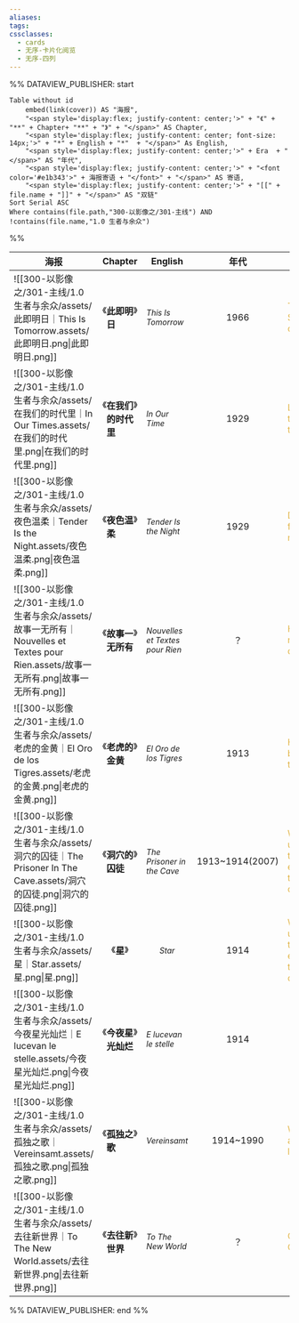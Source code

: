 ```yaml
---
aliases: 
tags: 
cssclasses:
  - cards
  - 无序-卡片化阅览
  - 无序-四列
---
```



%% DATAVIEW_PUBLISHER: start
```dataview
Table without id
	embed(link(cover)) AS "海报",
	"<span style='display:flex; justify-content: center;'>" + "《" + "**" + Chapter+ "**" + "》" + "</span>" AS Chapter,
	"<span style='display:flex; justify-content: center; font-size: 14px;'>" + "*" + English + "*"  + "</span>" As English,
	"<span style='display:flex; justify-content: center;'>" + Era  + "</span>" AS "年代",
	"<span style='display:flex; justify-content: center;'>" + "<font color='#e1b343'>" + 海报寄语 + "</font>" + "</span>" AS 寄语,
	"<span style='display:flex; justify-content: center;'>" + "[[" + file.name + "]]" + "</span>" AS "双链"
Sort Serial ASC
Where contains(file.path,"300-以影像之/301-主线") AND !contains(file.name,"1.0 生者与余众")
```
%%

| 海报                                                                                                       | Chapter                                                                   | English                                                                                                      | 年代                                                                          | 寄语                                                                                                                             | 双链                                                                                                   |
| -------------------------------------------------------------------------------------------------------- | ------------------------------------------------------------------------- | ------------------------------------------------------------------------------------------------------------ | --------------------------------------------------------------------------- | ------------------------------------------------------------------------------------------------------------------------------ | ---------------------------------------------------------------------------------------------------- |
| ![[300-以影像之/301-主线/1.0 生者与余众/assets/此即明日｜This Is Tomorrow.assets/此即明日.png\|此即明日.png]]                    | <span style='display:flex; justify-content: center;'>《**此即明日**》</span>    | <span style='display:flex; justify-content: center; font-size: 14px;'>*This Is Tomorrow*</span>              | <span style='display:flex; justify-content: center;'>1966</span>            | <span style='display:flex; justify-content: center;'><font color='#e1b343'>The Storm is coming.</font></span>                  | <span style='display:flex; justify-content: center;'>[[此即明日｜This Is Tomorrow]]</span>                |
| ![[300-以影像之/301-主线/1.0 生者与余众/assets/在我们的时代里｜In Our Times.assets/在我们的时代里.png\|在我们的时代里.png]]               | <span style='display:flex; justify-content: center;'>《**在我们的时代里**》</span> | <span style='display:flex; justify-content: center; font-size: 14px;'>*In Our Time*</span>                   | <span style='display:flex; justify-content: center;'>1929</span>            | <span style='display:flex; justify-content: center;'><font color='#e1b343'>Leave the rest to me.</font></span>                 | <span style='display:flex; justify-content: center;'>[[在我们的时代里｜In Our Times]]</span>                 |
| ![[300-以影像之/301-主线/1.0 生者与余众/assets/夜色温柔｜Tender Is the Night.assets/夜色温柔.png\|夜色温柔.png]]                 | <span style='display:flex; justify-content: center;'>《**夜色温柔**》</span>    | <span style='display:flex; justify-content: center; font-size: 14px;'>*Tender Is the Night*</span>           | <span style='display:flex; justify-content: center;'>1929</span>            | <span style='display:flex; justify-content: center;'><font color='#e1b343'>Don't forget me.</font></span>                      | <span style='display:flex; justify-content: center;'>[[夜色温柔｜Tender Is the Night]]</span>             |
| ![[300-以影像之/301-主线/1.0 生者与余众/assets/故事一无所有｜Nouvelles et Textes pour Rien.assets/故事一无所有.png\|故事一无所有.png]] | <span style='display:flex; justify-content: center;'>《**故事一无所有**》</span>  | <span style='display:flex; justify-content: center; font-size: 14px;'>*Nouvelles et Textes pour Rien*</span> | <span style='display:flex; justify-content: center;'>？</span>               | <span style='display:flex; justify-content: center;'><font color='#e1b343'>Have a nice dream.</font></span>                    | <span style='display:flex; justify-content: center;'>[[故事一无所有｜Nouvelles et Textes pour Rien]]</span> |
| ![[300-以影像之/301-主线/1.0 生者与余众/assets/老虎的金黄｜El Oro de los Tigres.assets/老虎的金黄.png\|老虎的金黄.png]]             | <span style='display:flex; justify-content: center;'>《**老虎的金黄**》</span>   | <span style='display:flex; justify-content: center; font-size: 14px;'>*El Oro de los Tigres*</span>          | <span style='display:flex; justify-content: center;'>1913</span>            | <span style='display:flex; justify-content: center;'><font color='#e1b343'>Happy birthday to you.</font></span>                | <span style='display:flex; justify-content: center;'>[[老虎的金黄｜El Oro de los Tigres]]</span>           |
| ![[300-以影像之/301-主线/1.0 生者与余众/assets/洞穴的囚徒｜The Prisoner In The Cave.assets/洞穴的囚徒.png\|洞穴的囚徒.png]]         | <span style='display:flex; justify-content: center;'>《**洞穴的囚徒**》</span>   | <span style='display:flex; justify-content: center; font-size: 14px;'>*The Prisoner in the Cave*</span>      | <span style='display:flex; justify-content: center;'>1913~1914(2007)</span> | <span style='display:flex; justify-content: center;'><font color='#e1b343'>Who led us to the exile in this cave.</font></span> | <span style='display:flex; justify-content: center;'>[[洞穴的囚徒｜The Prisoner in the Cave]]</span>       |
| ![[300-以影像之/301-主线/1.0 生者与余众/assets/星｜Star.assets/星.png\|星.png]]                                         | <span style='display:flex; justify-content: center;'>《**星**》</span>       | <span style='display:flex; justify-content: center; font-size: 14px;'>*Star*</span>                          | <span style='display:flex; justify-content: center;'>1914</span>            | <span style='display:flex; justify-content: center;'><font color='#e1b343'>Who led us to the exile in this cave.</font></span> | <span style='display:flex; justify-content: center;'>[[星｜Star]]</span>                               |
| ![[300-以影像之/301-主线/1.0 生者与余众/assets/今夜星光灿烂｜E lucevan le stelle.assets/今夜星光灿烂.png\|今夜星光灿烂.png]]           | <span style='display:flex; justify-content: center;'>《**今夜星光灿烂**》</span>  | <span style='display:flex; justify-content: center; font-size: 14px;'>*E lucevan le stelle*</span>           | <span style='display:flex; justify-content: center;'>1914</span>            | <span style='display:flex; justify-content: center;'><font color='#e1b343'>\-</font></span>                                    | <span style='display:flex; justify-content: center;'>[[今夜星光灿烂｜E lucevan le stelle]]</span>           |
| ![[300-以影像之/301-主线/1.0 生者与余众/assets/孤独之歌｜Vereinsamt.assets/孤独之歌.png\|孤独之歌.png]]                          | <span style='display:flex; justify-content: center;'>《**孤独之歌**》</span>    | <span style='display:flex; justify-content: center; font-size: 14px;'>*Vereinsamt*</span>                    | <span style='display:flex; justify-content: center;'>1914~1990</span>       | <span style='display:flex; justify-content: center;'><font color='#e1b343'>We are all lonely.</font></span>                    | <span style='display:flex; justify-content: center;'>[[孤独之歌｜Vereinsamt]]</span>                      |
| ![[300-以影像之/301-主线/1.0 生者与余众/assets/去往新世界｜To The New World.assets/去往新世界.png\|去往新世界.png]]                 | <span style='display:flex; justify-content: center;'>《**去往新世界**》</span>   | <span style='display:flex; justify-content: center; font-size: 14px;'>*To The New World*</span>              | <span style='display:flex; justify-content: center;'>？</span>               | <span style='display:flex; justify-content: center;'><font color='#e1b343'>Curtain Call</font></span>                          | <span style='display:flex; justify-content: center;'>[[去往新世界｜To The New World]]</span>               |

%% DATAVIEW_PUBLISHER: end %%